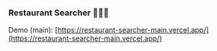 ### Restaurant Searcher 🔎🧑‍🍳

Demo (main): [https://restaurant-searcher-main.vercel.app/](https://restaurant-searcher-main.vercel.app/)
